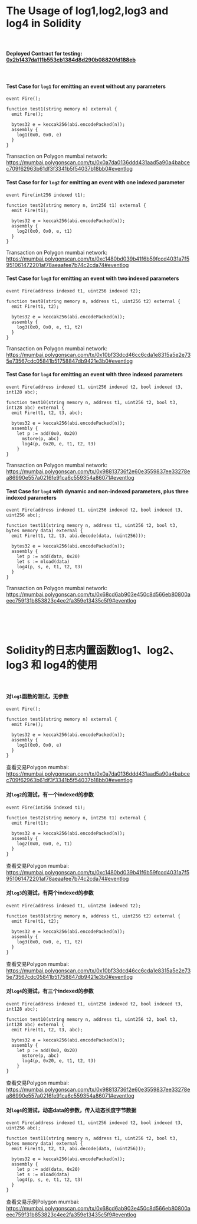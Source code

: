 # The Usage of log1,log2,log3 and log4 in Solidity
<br/>

#### Deployed Contract for testing: [0x2b1437da111b553cb1384d8d290b08820fd188eb](https://mumbai.polygonscan.com/address/0x2b1437da111b553cb1384d8d290b08820fd188eb)
<br/>

#### Test Case for `log1` for emitting an event without any parameters
```	
event Fire();

function test1(string memory n) external { 
  emit Fire();
  
  bytes32 e = keccak256(abi.encodePacked(n)); 
  assembly {   
    log1(0x0, 0x0, e)    
  }
}
```
Transaction on Polygon mumbai network: https://mumbai.polygonscan.com/tx/0x0a7da0136ddd431aad5a90a4babcec709f62963b61df3f3341b5f54037b18bb0#eventlog
<br/>

#### Test Case for for `log2` for emitting an event with one indexed parameter
```	
event Fire(int256 indexed t1);

function test2(string memory n, int256 t1) external {  
  emit Fire(t1);
  
  bytes32 e = keccak256(abi.encodePacked(n)); 
  assembly {   
    log2(0x0, 0x0, e, t1)    
  }
}
```
Transaction on Polygon mumbai network: https://mumbai.polygonscan.com/tx/0xc1480bd039b41f6b59fccd4031a7f5951061472201af78aeaafee7b74c2cda74#eventlog
<br/>

#### Test Case for `log3` for emitting an event with two indexed parameters
```	
event Fire(address indexed t1, uint256 indexed t2);

function test8(string memory n, address t1, uint256 t2) external { 
  emit Fire(t1, t2);
  
  bytes32 e = keccak256(abi.encodePacked(n));  
  assembly {   
    log3(0x0, 0x0, e, t1, t2)    
  }
}
```
Transaction on Polygon mumbai network: https://mumbai.polygonscan.com/tx/0x10bf33dcd46cc6cda1e8315a5e2e735e73567cdc05841b51758847db9421e3b0#eventlog
<br/>

#### Test Case for `log4` for emitting an event with three indexed parameters
```	
event Fire(address indexed t1, uint256 indexed t2, bool indexed t3, int128 abc);

function test10(string memory n, address t1, uint256 t2, bool t3, int128 abc) external { 
  emit Fire(t1, t2, t3, abc);
  
  bytes32 e = keccak256(abi.encodePacked(n));   
  assembly {   
    let p := add(0x0, 0x20)
      mstore(p, abc) 
      log4(p, 0x20, e, t1, t2, t3)    
    }
} 
```
Transaction on Polygon mumbai network: https://mumbai.polygonscan.com/tx/0x98813736f2e60e3559837ee33278ea86990e557a0216fe91ca6c559354a86071#eventlog
<br/>

#### Test Case for `log4` with dynamic and non-indexed parameters, plus three indexed parameters
```	
event Fire(address indexed t1, uint256 indexed t2, bool indexed t3, uint256 abc);

function test11(string memory n, address t1, uint256 t2, bool t3, bytes memory data) external { 
  emit Fire(t1, t2, t3, abi.decode(data, (uint256)));
    
  bytes32 e = keccak256(abi.encodePacked(n));   
  assembly {   
    let p := add(data, 0x20)
    let s := mload(data) 
    log4(p, s, e, t1, t2, t3)    
  }
}  
```
Transaction on Polygon mumbai network: https://mumbai.polygonscan.com/tx/0x68cd6ab903e450c8d566eb80800aeec759f31b853823c4ee2fa359e13435c5f9#eventlog
<br/>

<br/>
<br/>
<br/>


# Solidity的日志内置函数log1、log2、log3 和 log4的使用
<br/>

#### 对`log1`函数的测试，无参数
```	
event Fire();

function test1(string memory n) external { 
  emit Fire();
  
  bytes32 e = keccak256(abi.encodePacked(n)); 
  assembly {   
    log1(0x0, 0x0, e)    
  }
}
```
查看交易Polygon mumbai: https://mumbai.polygonscan.com/tx/0x0a7da0136ddd431aad5a90a4babcec709f62963b61df3f3341b5f54037b18bb0#eventlog
<br/>

#### 对`log2`的测试，有一个indexed的参数 
```	
event Fire(int256 indexed t1);

function test2(string memory n, int256 t1) external {  
  emit Fire(t1);
  
  bytes32 e = keccak256(abi.encodePacked(n)); 
  assembly {   
    log2(0x0, 0x0, e, t1)    
  }
}
```
查看交易Polygon mumbai: https://mumbai.polygonscan.com/tx/0xc1480bd039b41f6b59fccd4031a7f5951061472201af78aeaafee7b74c2cda74#eventlog
<br/>

#### 对`log3`的测试，有两个indexed的参数
```	
event Fire(address indexed t1, uint256 indexed t2);

function test8(string memory n, address t1, uint256 t2) external { 
  emit Fire(t1, t2);
  
  bytes32 e = keccak256(abi.encodePacked(n));  
  assembly {   
    log3(0x0, 0x0, e, t1, t2)    
  }
}
```
查看交易Polygon mumbai: https://mumbai.polygonscan.com/tx/0x10bf33dcd46cc6cda1e8315a5e2e735e73567cdc05841b51758847db9421e3b0#eventlog
<br/>

#### 对`log4`的测试，有三个indexed的参数
```	
event Fire(address indexed t1, uint256 indexed t2, bool indexed t3, int128 abc);

function test10(string memory n, address t1, uint256 t2, bool t3, int128 abc) external { 
  emit Fire(t1, t2, t3, abc);
  
  bytes32 e = keccak256(abi.encodePacked(n));   
  assembly {   
    let p := add(0x0, 0x20)
      mstore(p, abc) 
      log4(p, 0x20, e, t1, t2, t3)    
    }
} 
```
查看交易Polygon mumbai: https://mumbai.polygonscan.com/tx/0x98813736f2e60e3559837ee33278ea86990e557a0216fe91ca6c559354a86071#eventlog
<br/>

#### 对`log4`的测试，动态data的参数，传入动态长度字节数据
```	
event Fire(address indexed t1, uint256 indexed t2, bool indexed t3, uint256 abc);

function test11(string memory n, address t1, uint256 t2, bool t3, bytes memory data) external { 
  emit Fire(t1, t2, t3, abi.decode(data, (uint256)));
    
  bytes32 e = keccak256(abi.encodePacked(n));   
  assembly {   
    let p := add(data, 0x20)
    let s := mload(data) 
    log4(p, s, e, t1, t2, t3)    
  }
}  
```
查看交易示例Polygon mumbai: https://mumbai.polygonscan.com/tx/0x68cd6ab903e450c8d566eb80800aeec759f31b853823c4ee2fa359e13435c5f9#eventlog
<br/>

